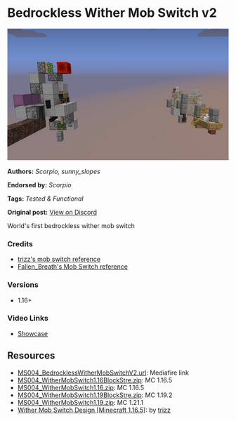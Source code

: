 # Bedrockless Wither Mob Switch v2
<img alt="image.png" src="images/image.png?raw=1" height="300px">

**Authors:** *Scorpio, sunny_slopes*

**Endorsed by:** *Scorpio*

**Tags:** *Tested & Functional*

**Original post:** [View on Discord](https://discord.com/channels/913065809096638494/1392784664384639058)

World's first bedrockless wither mob switch
### Credits
- [trizz's mob switch reference](<https://youtu.be/bGYSgBKUO8c?si=bb7VIYC3mJx6Z9wp>)
- [Fallen_Breath's Mob Switch reference](<https://www.bilibili.com/video/BV1op4y1U7Y8?p=9&spm_id_from=333.788.videopod.episodes>)
### Versions
- 1.16+
### Video Links
- [Showcase](https://www.bilibili.com/video/BV1ubMbzvEe6/)

## Resources
- [MS004_BedrocklessWitherMobSwitchV2.url](https://www.mediafire.com/folder/fxfb14fiivogr/Bedrockless+Wither+Mob+Switch+V2): Mediafire link
- [MS004_WitherMobSwitch1.16BlockStre.zip](attachments/MS004_WitherMobSwitch1.16BlockStre.zip): MC 1.16.5
- [MS004_WitherMobSwitch1.16.zip](attachments/MS004_WitherMobSwitch1.16.zip): MC 1.16.5
- [MS004_WitherMobSwitch1.19BlockStre.zip](attachments/MS004_WitherMobSwitch1.19BlockStre.zip): MC 1.19.2
- [MS004_WitherMobSwitch1.19.zip](attachments/MS004_WitherMobSwitch1.19.zip): MC 1.21.1
- [Wither Mob Switch Design [Minecraft 1.16.5]](https://youtu.be/bGYSgBKUO8c?si=bb7VIYC3mJx6Z9wp): by [trizz](https://www.youtube.com/@trizz9496)
